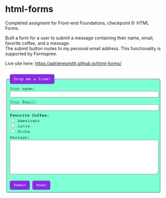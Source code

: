 # html-forms
Completed assignemt for Front-end Foundations, checkpoint 6: HTML Forms.

Built a form for a user to submit a message containing their name, email, favorite coffee, and a message.  
The submit button routes to my personal email address. This functionality is supported by Formspree.

Live site here: https://adrienesmith.github.io/html-forms/

![Alt text](/html-forms-screenshot.png?raw=true "html-forms-screenshot")
